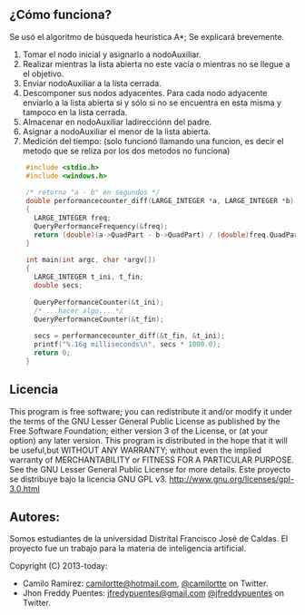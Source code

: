 ## ¿Cómo funciona?

Se usó el algoritmo de búsqueda heurística A*; Se explicará brevemente.

1. Tomar el nodo inicial y asignarlo a nodoAuxiliar.
2. Realizar mientras la lista abierta no este vacía o mientras no se llegue a el objetivo.
  1. Enviar nodoAuxiliar a la lista cerrada.
  2. Descomponer sus nodos adyacentes. Para cada nodo adyacente enviarlo a la lista abierta si y sólo si no se encuentra en esta misma y tampoco en la lista cerrada.
  3. Almacenar en nodoAuxiliar ladirecciónn del padre.
  4. Asignar a nodoAuxiliar el menor de la lista abierta.
3. Medición del tiempo: (solo funcionó llamando una funcion, es decir el metodo que se reliza por los dos metodos no funciona)
  ```c++
      #include <stdio.h>
      #include <windows.h>
      
      /* retorna "a - b" en segundos */
      double performancecounter_diff(LARGE_INTEGER *a, LARGE_INTEGER *b)
      {
        LARGE_INTEGER freq;
        QueryPerformanceFrequency(&freq);
        return (double)(a->QuadPart - b->QuadPart) / (double)freq.QuadPart;
      }
      
      int main(int argc, char *argv[])
      {
        LARGE_INTEGER t_ini, t_fin;
        double secs;
      
        QueryPerformanceCounter(&t_ini);
        /* ...hacer algo... */
        QueryPerformanceCounter(&t_fin);
      
        secs = performancecounter_diff(&t_fin, &t_ini);
        printf("%.16g milliseconds\n", secs * 1000.0);
        return 0;
      }
  ```

## Licencia
This program is free software; you can redistribute it and/or modify it under the terms of the GNU Lesser General Public License as published by the Free Software Foundation; either version 3 of the License, or (at your option) any later version. This program is distributed in the hope that it will be useful,but WITHOUT ANY WARRANTY; without even the implied warranty of MERCHANTABILITY or FITNESS FOR A PARTICULAR PURPOSE.  See the GNU Lesser General Public License for more details.
Este proyecto se distribuye bajo la licencia GNU GPL v3. http://www.gnu.org/licenses/gpl-3.0.html


## Autores:
Somos estudiantes de la universidad Distrital Francisco José de Caldas. El proyecto fue un trabajo para la materia de inteligencia artificial.

Copyright (C) 2013-today:
* Camilo Ramírez: camilortte@hotmail.com, [@camilortte](https://twitter.com/camilortte) on Twitter.
* Jhon Freddy Puentes: jfredypuentes@gmail.com [@jfreddypuentes](https://twitter.com/jfreddypuentes) on Twitter. 
